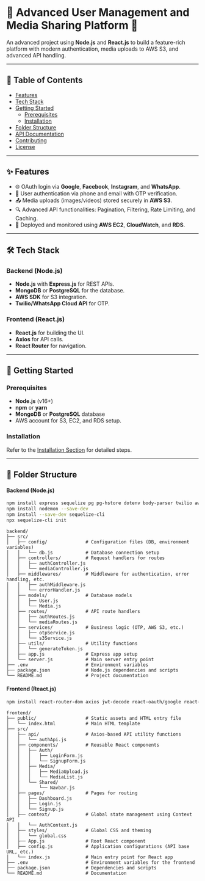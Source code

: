 # 🌟 Advanced User Management and Media Sharing Platform 🌟

An advanced project using **Node.js** and **React.js** to build a feature-rich platform with modern authentication, media uploads to AWS S3, and advanced API handling.

---

## 📖 **Table of Contents**

- [Features](#features)
- [Tech Stack](#tech-stack)
- [Getting Started](#getting-started)
  - [Prerequisites](#prerequisites)
  - [Installation](#installation)
- [Folder Structure](#folder-structure)
- [API Documentation](#api-documentation)
- [Contributing](#contributing)
- [License](#license)

---

## ✨ **Features**

- 🌐 OAuth login via **Google**, **Facebook**, **Instagram**, and **WhatsApp**.
- 🔐 User authentication via phone and email with OTP verification.
- 📤 Media uploads (images/videos) stored securely in **AWS S3**.
- 🔍 Advanced API functionalities: Pagination, Filtering, Rate Limiting, and Caching.
- 🚀 Deployed and monitored using **AWS EC2**, **CloudWatch**, and **RDS**.

---

## 🛠️ **Tech Stack**

### **Backend (Node.js)**

- **Node.js** with **Express.js** for REST APIs.
- **MongoDB** or **PostgreSQL** for the database.
- **AWS SDK** for S3 integration.
- **Twilio/WhatsApp Cloud API** for OTP.

### **Frontend (React.js)**

- **React.js** for building the UI.
- **Axios** for API calls.
- **React Router** for navigation.

---

## 🚀 **Getting Started**

### Prerequisites

- **Node.js** (v16+)
- **npm** or **yarn**
- **MongoDB** or **PostgreSQL** database
- AWS account for S3, EC2, and RDS setup.

### Installation

Refer to the [Installation Section](#installation) for detailed steps.

---

## 📂 **Folder Structure**

#### **Backend (Node.js)**

```bash
npm install express sequelize pg pg-hstore dotenv body-parser twilio aws-sdk bcryptjs jsonwebtoken cors helmet morgan passport passport-local passport-google-oauth20
npm install nodemon --save-dev
npm install --save-dev sequelize-cli
npx sequelize-cli init
```

```plaintext
backend/
├── src/
│   ├── config/              # Configuration files (DB, environment variables)
│   │   └── db.js            # Database connection setup
│   ├── controllers/         # Request handlers for routes
│   │   ├── authController.js
│   │   └── mediaController.js
│   ├── middlewares/         # Middleware for authentication, error handling, etc.
│   │   ├── authMiddleware.js
│   │   └── errorHandler.js
│   ├── models/              # Database models
│   │   ├── User.js
│   │   └── Media.js
│   ├── routes/              # API route handlers
│   │   ├── authRoutes.js
│   │   └── mediaRoutes.js
│   ├── services/            # Business logic (OTP, AWS S3, etc.)
│   │   ├── otpService.js
│   │   └── s3Service.js
│   ├── utils/               # Utility functions
│   │   └── generateToken.js
│   ├── app.js               # Express app setup
│   └── server.js            # Main server entry point
├── .env                     # Environment variables
├── package.json             # Node.js dependencies and scripts
└── README.md                # Project documentation
```

#### **Frontend (React.js)**

```bash
npm install react-router-dom axios jwt-decode react-oauth/google react-facebook-login react-instagram-login react-redux redux toolkit react-hook-form styled-components @mui/material @emotion/react @emotion/styled react-dropzone react-bootstrap bootstrap react-devtools

```

```plaintext
frontend/
├── public/                  # Static assets and HTML entry file
│   └── index.html           # Main HTML template
├── src/
│   ├── api/                 # Axios-based API utility functions
│   │   └── authApi.js
│   ├── components/          # Reusable React components
│   │   ├── Auth/
│   │   │   ├── LoginForm.js
│   │   │   └── SignupForm.js
│   │   ├── Media/
│   │   │   ├── MediaUpload.js
│   │   │   └── MediaList.js
│   │   └── Shared/
│   │       └── Navbar.js
│   ├── pages/               # Pages for routing
│   │   ├── Dashboard.js
│   │   ├── Login.js
│   │   └── Signup.js
│   ├── context/             # Global state management using Context API
│   │   └── AuthContext.js
│   ├── styles/              # Global CSS and theming
│   │   └── global.css
│   ├── App.js               # Root React component
│   ├── config.js            # Application configurations (API base URL, etc.)
│   └── index.js             # Main entry point for React app
├── .env                     # Environment variables for the frontend
├── package.json             # Dependencies and scripts
└── README.md                # Documentation
```
